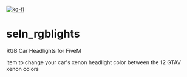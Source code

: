 [![ko-fi](https://ko-fi.com/img/githubbutton_sm.svg)](https://ko-fi.com/D1D44EGNM)

# seln_rgblights
RGB Car Headlights for FiveM

item to change your car's xenon headlight color between the 12 GTAV xenon colors
